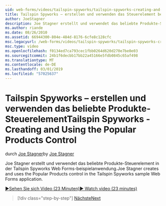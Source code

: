 ```yaml
---
uid: web-forms/videos/tailspin-spyworks/tailspin-spyworks-creating-and-using-the-popular-products-control
title: Tailspin Spyworks – erstellen und verwenden das Steuerelement beliebte Produkte | Microsoft-Dokumentation
author: JoeStagner
description: Joe Stagner erstellt und verwendet das beliebte Produkte-Steuerelement in der Tailspin Spyworks Web Forms-beispielanwendung.
ms.author: riande
ms.date: 08/26/2010
ms.assetid: 66944300-804e-484d-8176-6cfe8c128cfc
msc.legacyurl: /web-forms/videos/tailspin-spyworks/tailspin-spyworks-creating-and-using-the-popular-products-control
msc.type: video
ms.openlocfilehash: f0134ed7ca793cec1fbb0264d620d270e7be0e03
ms.sourcegitcommit: 24b1f6decbb17bb22a45166e5fdb0845c65af498
ms.translationtype: MT
ms.contentlocale: de-DE
ms.lasthandoff: 03/01/2019
ms.locfileid: "57025637"
---
```

<a name="tailspin-spyworks---creating-and-using-the-popular-products-control"></a><span data-ttu-id="ea506-103">Tailspin Spyworks – erstellen und verwenden das beliebte Produkte-Steuerelement</span><span class="sxs-lookup"><span data-stu-id="ea506-103">Tailspin Spyworks - Creating and Using the Popular Products Control</span></span>
====================
<span data-ttu-id="ea506-104">durch [Joe Stagner](https://github.com/JoeStagner)</span><span class="sxs-lookup"><span data-stu-id="ea506-104">by [Joe Stagner](https://github.com/JoeStagner)</span></span>

<span data-ttu-id="ea506-105">Joe Stagner erstellt und verwendet das beliebte Produkte-Steuerelement in der Tailspin Spyworks Web Forms-beispielanwendung.</span><span class="sxs-lookup"><span data-stu-id="ea506-105">Joe Stagner creates and uses the Popular Products control in the Tailspin Spyworks sample Web Forms application.</span></span>

[<span data-ttu-id="ea506-106">&#9654;Sehen Sie sich Video (23 Minuten)</span><span class="sxs-lookup"><span data-stu-id="ea506-106">&#9654; Watch video (23 minutes)</span></span>](https://channel9.msdn.com/Blogs/ASP-NET-Site-Videos/tailspin-spyworks-creating-and-using-the-popular-products-control)

> [!div class="step-by-step"]
> [<span data-ttu-id="ea506-107">Nächste</span><span class="sxs-lookup"><span data-stu-id="ea506-107">Next</span></span>](tailspin-spyworks-implementing-and-using-the-also-purchased-control.md)
